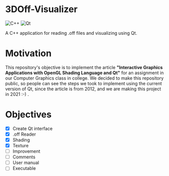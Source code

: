 # 3DOff-Visualizer 

![C++](https://img.shields.io/badge/c++-%2300599C.svg?style=for-the-badge&logo=c%2B%2B&logoColor=white) ![Qt](https://img.shields.io/badge/Qt-%23217346.svg?style=for-the-badge&logo=Qt&logoColor=white)


A C++ application for reading .off files and visualizing using Qt.

# Motivation

This repository's objective is to implement the article **"Interactive Graphics Applications with OpenGL Shading Language and Qt"** for an assignment in our Computer Graphics class in college. We decided to make this repository public, so people can see the steps we took to implement using the current version of Qt, since the article is from 2012, and we are making this project in 2021 :-) .

# Objectives

- [x] Create Qt interface
- [x] .off Reader
- [x] Shading
- [x] Texture
- [ ] Improvement 
- [ ] Comments
- [ ] User manual
- [ ] Executable
